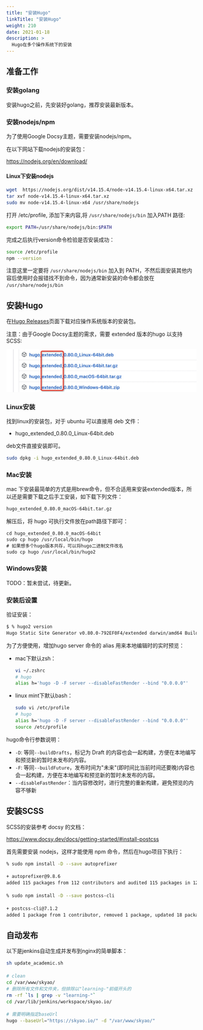 ```yaml
---
title: "安装Hugo"
linkTitle: "安装Hugo"
weight: 210
date: 2021-01-18
description: >
  Hugo在多个操作系统下的安装
---
```


## 准备工作

### 安装golang

安装hugo之前，先安装好golang，推荐安装最新版本。

### 安装nodejs/npm

为了使用Google Docsy主题，需要安装nodejs/npm。

在以下网站下载nodejs的安装包：

https://nodejs.org/en/download/ 

#### Linux下安装nodejs

```bash
wget  https://nodejs.org/dist/v14.15.4/node-v14.15.4-linux-x64.tar.xz
tar xvf node-v14.15.4-linux-x64.tar.xz
sudo mv node-v14.15.4-linux-x64 /usr/share/nodejs
```

打开 /etc/profile, 添加下来内容,将 `/usr/share/nodejs/bin` 加入PATH 路径:

```bash
export PATH=/usr/share/nodejs/bin:$PATH
```

完成之后执行version命令检验是否安装成功：

```bash
source /etc/profile
npm --version
```

注意这里一定要将 `/usr/share/nodejs/bin` 加入到 PATH，不然后面安装其他内容后使用时会报错找不到命令，因为通常新安装的命令都会放在 `/usr/share/nodejs/bin`

## 安装Hugo

在[Hugo Releases](https://github.com/spf13/hugo/releases)页面下载对应操作系统版本的安装包。

注意：由于Google Docsy主题的需求，需要 extended 版本的hugo 以支持 SCSS:

![](images/hugo-extended-version.jpg)

### Linux安装

找到linux的安装包，对于 ubuntu 可以直接用 deb 文件：

- hugo_extended_0.80.0_Linux-64bit.deb

deb文件直接安装即可。

```bash
sudo dpkg -i hugo_extended_0.80.0_Linux-64bit.deb
```

### Mac安装

mac 下安装最简单的方式是用brew命令，但不合适用来安装extended版本，所以还是需要下载之后手工安装，如下载下列文件：

```bash
hugo_extended_0.80.0_macOS-64bit.tar.gz
```

解压后，将 hugo 可执行文件放在path路径下即可：

```
cd hugo_extended_0.80.0_macOS-64bit
sudo cp hugo /usr/local/bin/hugo
# 如果想多个hugo版本共存，可以将hugo二进制文件改名
sudo cp hugo /usr/local/bin/hugo2
```

### Windows安装

TODO：暂未尝试，待更新。

### 安装后设置

验证安装：

```bash
$ % hugo2 version
Hugo Static Site Generator v0.80.0-792EF0F4/extended darwin/amd64 BuildDate: 2020-12-31T13:44:15Z
```

为了方便使用，增加hugo server 命令的 alias 用来本地编辑时的实时预览： 

- mac下默认zsh：

  ```bash
  vi ~/.zshrc
  # hugo
  alias h='hugo -D -F server --disableFastRender --bind "0.0.0.0"'
  ```

- linux mint下默认bash：

  ```bash
  sudo vi /etc/profile
  # hugo
  alias h='hugo -D -F server --disableFastRender --bind "0.0.0.0"'
  source /etc/profile
  ```

hugo命令行参数说明：

- `-D`:  等同`--buildDrafts`，标记为 Draft 的内容也会一起构建，方便在本地编写和预览新的暂时未发布的内容。
- `-F`:  等同`--buildFuture`，发布时间为"未来"(即时间比当前时间还要晚)内容也会一起构建，方便在本地编写和预览新的暂时未发布的内容。
- `--disableFastRender`：当内容修改时，进行完整的重新构建，避免预览的内容不够新

## 安装SCSS

SCSS的安装参考 docsy 的文档：

https://www.docsy.dev/docs/getting-started/#install-postcss

首先需要安装 nodejs，这样才能使用 npm 命令，然后在hugo项目下执行：

```bash
% sudo npm install -D --save autoprefixer

+ autoprefixer@9.8.6
added 115 packages from 112 contributors and audited 115 packages in 12.974s

% sudo npm install -D --save postcss-cli

+ postcss-cli@7.1.2
added 1 package from 1 contributor, removed 1 package, updated 18 packages and audited 115 packages in 39.211s
```

## 自动发布

以下是jenkins自动生成并发布到nginx的简单脚本：

```bash
sh update_academic.sh

# clean 
cd /var/www/skyao/
# 删除所有文件和文件夹，但排除以"learning-"前缀开头的
rm -rf `ls | grep -v "learning-"`
cd /var/lib/jenkins/workspace/skyao.io/

# 需要明确指定baseUrl
hugo --baseUrl="https://skyao.io/" -d "/var/www/skyao/"
```



